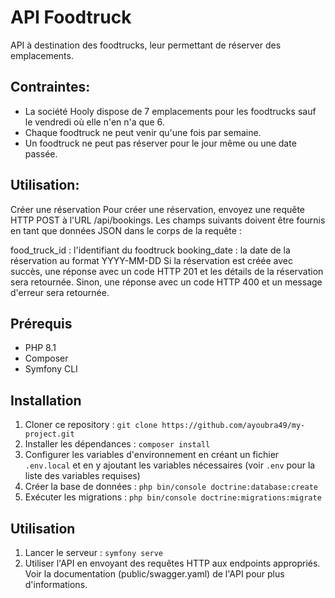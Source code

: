 # API Foodtruck

API à destination des foodtrucks, leur permettant de réserver des emplacements.

## Contraintes:
- La société Hooly dispose de 7 emplacements pour les foodtrucks sauf le vendredi où elle n'en n'a que 6.
- Chaque foodtruck ne peut venir qu'une fois par semaine.
- Un foodtruck ne peut pas réserver pour le jour même ou une date passée.

## Utilisation:
Créer une réservation
Pour créer une réservation, envoyez une requête HTTP POST à l'URL /api/bookings. Les champs suivants doivent être fournis en tant que données JSON dans le corps de la requête :

food_truck_id : l'identifiant du foodtruck
booking_date : la date de la réservation au format YYYY-MM-DD
Si la réservation est créée avec succès, une réponse avec un code HTTP 201 et les détails de la réservation sera retournée. Sinon, une réponse avec un code HTTP 400 et un message d'erreur sera retournée.

## Prérequis

- PHP 8.1
- Composer
- Symfony CLI

## Installation

1. Cloner ce repository : `git clone https://github.com/ayoubra49/my-project.git`
2. Installer les dépendances : `composer install`
3. Configurer les variables d'environnement en créant un fichier `.env.local` et en y ajoutant les variables nécessaires (voir `.env` pour la liste des variables requises)
4. Créer la base de données : `php bin/console doctrine:database:create`
5. Exécuter les migrations : `php bin/console doctrine:migrations:migrate`

## Utilisation

1. Lancer le serveur : `symfony serve`
2. Utiliser l'API en envoyant des requêtes HTTP aux endpoints appropriés. Voir la documentation (public/swagger.yaml) de l'API pour plus d'informations.